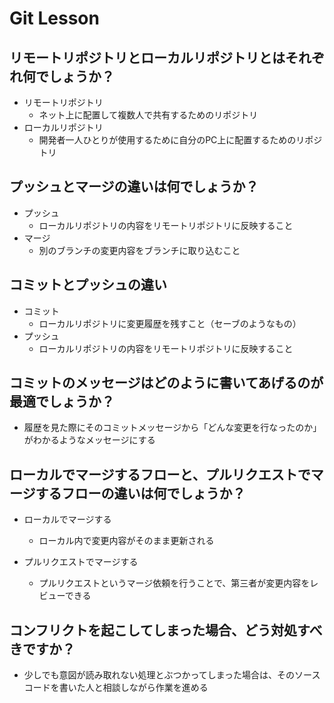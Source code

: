 # Git Lesson

## リモートリポジトリとローカルリポジトリとはそれぞれ何でしょうか？
* リモートリポジトリ
  * ネット上に配置して複数人で共有するためのリポジトリ
* ローカルリポジトリ
  * 開発者一人ひとりが使用するために自分のPC上に配置するためのリポジトリ


## プッシュとマージの違いは何でしょうか？
* プッシュ
  * ローカルリポジトリの内容をリモートリポジトリに反映すること
* マージ
  * 別のブランチの変更内容をブランチに取り込むこと


## コミットとプッシュの違い
* コミット
  * ローカルリポジトリに変更履歴を残すこと（セーブのようなもの）
* プッシュ
  * ローカルリポジトリの内容をリモートリポジトリに反映すること


## コミットのメッセージはどのように書いてあげるのが最適でしょうか？
* 履歴を見た際にそのコミットメッセージから「どんな変更を行なったのか」がわかるようなメッセージにする


## ローカルでマージするフローと、プルリクエストでマージするフローの違いは何でしょうか？
* ローカルでマージする
  * ローカル内で変更内容がそのまま更新される

* プルリクエストでマージする
  * プルリクエストというマージ依頼を行うことで、第三者が変更内容をレビューできる


## コンフリクトを起こしてしまった場合、どう対処すべきですか？
* 少しでも意図が読み取れない処理とぶつかってしまった場合は、そのソースコードを書いた人と相談しながら作業を進める

